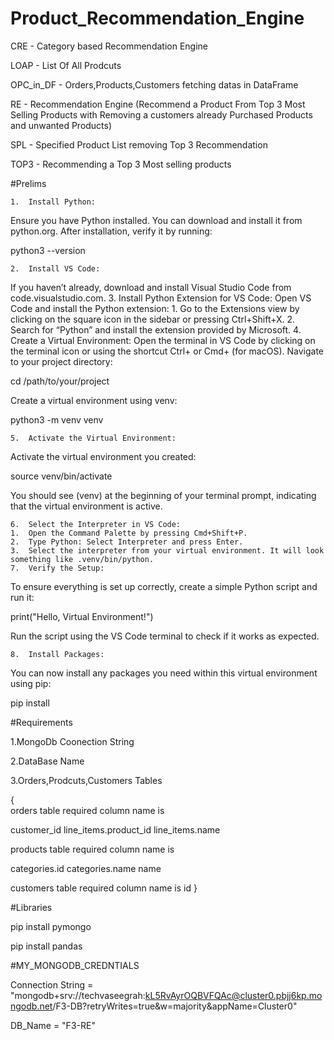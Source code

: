 # Product_Recommendation_Engine

CRE - Category based Recommendation Engine


LOAP - List Of All Prodcuts


OPC_in_DF - Orders,Products,Customers fetching datas in DataFrame


RE - Recommendation Engine (Recommend a Product From Top 3 Most Selling Products with Removing a customers already Purchased Products and unwanted Products)


SPL - Specified Product List removing Top 3 Recommendation


TOP3 - Recommending a Top 3 Most selling products


#Prelims


	1.	Install Python:
Ensure you have Python installed. You can download and install it from python.org. After installation, verify it by running:



python3 --version


	2.	Install VS Code:
If you haven’t already, download and install Visual Studio Code from code.visualstudio.com.
	3.	Install Python Extension for VS Code:
Open VS Code and install the Python extension:
	1.	Go to the Extensions view by clicking on the square icon in the sidebar or pressing Ctrl+Shift+X.
	2.	Search for “Python” and install the extension provided by Microsoft.
	4.	Create a Virtual Environment:
Open the terminal in VS Code by clicking on the terminal icon or using the shortcut Ctrl+ or Cmd+ (for macOS).
Navigate to your project directory:



cd /path/to/your/project



Create a virtual environment using venv:



python3 -m venv venv



	5.	Activate the Virtual Environment:
Activate the virtual environment you created:



source venv/bin/activate



You should see (venv) at the beginning of your terminal prompt, indicating that the virtual environment is active.

	6.	Select the Interpreter in VS Code:
	1.	Open the Command Palette by pressing Cmd+Shift+P.
	2.	Type Python: Select Interpreter and press Enter.
	3.	Select the interpreter from your virtual environment. It will look something like .venv/bin/python.
	7.	Verify the Setup:
To ensure everything is set up correctly, create a simple Python script and run it:



print("Hello, Virtual Environment!")



Run the script using the VS Code terminal to check if it works as expected.

	8.	Install Packages:
You can now install any packages you need within this virtual environment using pip:




pip install <package-name>


#Requirements


1.MongoDb Coonection String


2.DataBase Name


3.Orders,Prodcuts,Customers Tables


{  
  orders table required column name is

  customer_id
  line_items.product_id
  line_items.name

  products table required column name is

  categories.id
  categories.name
  name

  customers table required column name is 
  id
}


#Libraries


pip install pymongo


pip install pandas


#MY_MONGODB_CREDNTIALS


Connection String = "mongodb+srv://techvaseegrah:kL5RvAyrOQBVFQAc@cluster0.pbjj6kp.mongodb.net/F3-DB?retryWrites=true&w=majority&appName=Cluster0"


DB_Name = "F3-RE"
